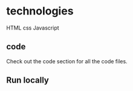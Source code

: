 
# technologies
   HTML
   css
   Javascript

## code
Check out the code section for all the code files.

## Run locally

